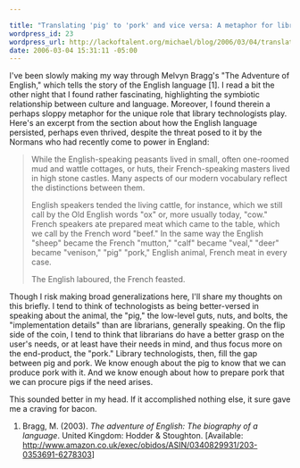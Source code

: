 ```yaml
--- 

title: "Translating 'pig' to 'pork' and vice versa: A metaphor for library technologists"
wordpress_id: 23
wordpress_url: http://lackoftalent.org/michael/blog/2006/03/04/translating-pig-to-pork-and-vice-versa-a-metaphor-for-library-technologists/
date: 2006-03-04 15:31:11 -05:00
---
```

I've been slowly making my way through Melvyn Bragg's "The Adventure of English," which tells the story of the English language [1]. I read a bit the other night that I found rather fascinating, highlighting the symbiotic relationship between culture and language. Moreover, I found therein a perhaps sloppy metaphor for the unique role that library technologists play. Here's an excerpt from the section about how the English language persisted, perhaps even thrived, despite the threat posed to it by the Normans who had recently come to power in England:
<blockquote>While the English-speaking peasants lived in small, often one-roomed mud and wattle cottages, or huts, their French-speaking masters lived in high stone castles. Many aspects of our modern vocabulary reflect the distinctions between them.

English speakers tended the living cattle, for instance, which we still call by the Old English words "ox" or, more usually today, "cow." French speakers ate prepared meat which came to the table, which we call by the French word "beef." In the same way the English "sheep" became the French "mutton," "calf" became "veal," "deer" became "venison," "pig" "pork," English animal, French meat in every case.

The English laboured, the French feasted.</blockquote>
Though I risk making broad generalizations here, I'll share my thoughts on this briefly. I tend to think of technologists as being better-versed in speaking about the animal, the "pig," the low-level guts, nuts, and bolts, the "implementation details" than are librarians, generally speaking. On the flip side of the coin, I tend to think that librarians do have a better grasp on the user's needs, or at least have their needs in mind, and thus focus more on the end-product, the "pork." Library technologists, then, fill the gap between pig and pork. We know enough about the pig to know that we can produce pork with it. And we know enough about how to prepare pork that we can procure pigs if the need arises.

This sounded better in my head. If it accomplished nothing else, it sure gave me a craving for bacon.

1. Bragg, M. (2003). <em>The adventure of English: The biography of a language</em>. United Kingdom: Hodder & Stoughton. [Available: <font color="#8000ff"><a href="http://www.amazon.co.uk/exec/obidos/ASIN/0340829931/203-0353691-6278303" target="_blank">http://www.amazon.co.uk/exec/obidos/ASIN/0340829931/203-0353691-6278303</a></font>]
